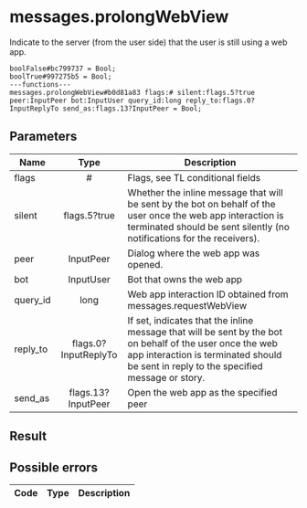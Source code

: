 # messages.prolongWebView
Indicate to the server (from the user side) that the user is still using a web app.

```
boolFalse#bc799737 = Bool;
boolTrue#997275b5 = Bool;
---functions---
messages.prolongWebView#b0d81a83 flags:# silent:flags.5?true peer:InputPeer bot:InputUser query_id:long reply_to:flags.0?InputReplyTo send_as:flags.13?InputPeer = Bool;
```

## Parameters
| Name | Type | Description |
| ---- | :----: | ----------- |
| flags | # | Flags, see TL conditional fields |
| silent | flags.5?true | Whether the inline message that will be sent by the bot on behalf of the user once the web app interaction is terminated should be sent silently (no notifications for the receivers). |
| peer | InputPeer | Dialog where the web app was opened. |
| bot | InputUser | Bot that owns the web app |
| query_id | long | Web app interaction ID obtained from messages.requestWebView |
| reply_to | flags.0?InputReplyTo | If set, indicates that the inline message that will be sent by the bot on behalf of the user once the web app interaction is terminated should be sent in reply to the specified message or story. |
| send_as | flags.13?InputPeer | Open the web app as the specified peer |


## Result


## Possible errors
| Code | Type | Description |
| ---- | :----: | ----------- |


